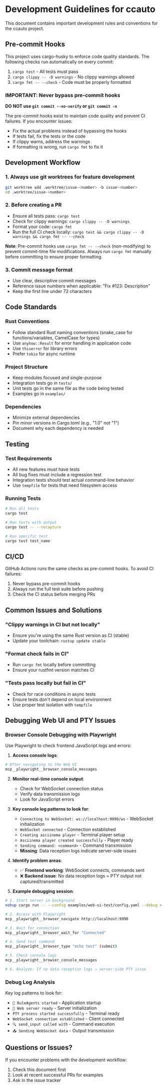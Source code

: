 # Development Guidelines for ccauto

This document contains important development rules and conventions for the ccauto project.

## Pre-commit Hooks

This project uses cargo-husky to enforce code quality standards. The following checks run automatically on every commit:

1. `cargo test` - All tests must pass
2. `cargo clippy -- -D warnings` - No clippy warnings allowed
3. `cargo fmt -- --check` - Code must be properly formatted

### IMPORTANT: Never bypass pre-commit hooks

**DO NOT use `git commit --no-verify` or `git commit -n`**

The pre-commit hooks exist to maintain code quality and prevent CI failures. If you encounter issues:
- Fix the actual problems instead of bypassing the hooks
- If tests fail, fix the tests or the code
- If clippy warns, address the warnings
- If formatting is wrong, run `cargo fmt` to fix it

## Development Workflow

### 1. Always use git worktrees for feature development
```bash
git worktree add .worktree/issue-<number> -b issue-<number>
cd .worktree/issue-<number>
```

### 2. Before creating a PR
- Ensure all tests pass: `cargo test`
- Check for clippy warnings: `cargo clippy -- -D warnings`
- Format your code: `cargo fmt`
- Run the full CI check locally: `cargo test && cargo clippy -- -D warnings && cargo fmt -- --check`

**Note**: Pre-commit hooks use `cargo fmt -- --check` (non-modifying) to prevent commit-time file modifications. Always run `cargo fmt` manually before committing to ensure proper formatting.

### 3. Commit message format
- Use clear, descriptive commit messages
- Reference issue numbers when applicable: "Fix #123: Description"
- Keep the first line under 72 characters

## Code Standards

### Rust Conventions
- Follow standard Rust naming conventions (snake_case for functions/variables, CamelCase for types)
- Use `anyhow::Result` for error handling in application code
- Use `thiserror` for library errors
- Prefer `tokio` for async runtime

### Project Structure
- Keep modules focused and single-purpose
- Integration tests go in `tests/`
- Unit tests go in the same file as the code being tested
- Examples go in `examples/`

### Dependencies
- Minimize external dependencies
- Pin minor versions in Cargo.toml (e.g., "1.0" not "1")
- Document why each dependency is needed

## Testing

### Test Requirements
- All new features must have tests
- All bug fixes must include a regression test
- Integration tests should test actual command-line behavior
- Use `tempfile` for tests that need filesystem access

### Running Tests
```bash
# Run all tests
cargo test

# Run tests with output
cargo test -- --nocapture

# Run specific test
cargo test test_name
```

## CI/CD

GitHub Actions runs the same checks as pre-commit hooks. To avoid CI failures:
1. Never bypass pre-commit hooks
2. Always run the full test suite before pushing
3. Check the CI status before merging PRs

## Common Issues and Solutions

### "Clippy warnings in CI but not locally"
- Ensure you're using the same Rust version as CI (stable)
- Update your toolchain: `rustup update stable`

### "Format check fails in CI"
- Run `cargo fmt` locally before committing
- Ensure your rustfmt version matches CI

### "Tests pass locally but fail in CI"
- Check for race conditions in async tests
- Ensure tests don't depend on local environment
- Use proper test isolation with `tempfile`

## Debugging Web UI and PTY Issues


### Browser Console Debugging with Playwright

Use Playwright to check frontend JavaScript logs and errors:

1. **Access console logs**:
```bash
# After navigating to the Web UI
mcp__playwright__browser_console_messages
```

2. **Monitor real-time console output**:
   - Check for WebSocket connection status
   - Verify data transmission logs
   - Look for JavaScript errors

3. **Key console log patterns to look for**:
   - `Connecting to WebSocket: ws://localhost:9990/ws` - WebSocket initialization
   - `WebSocket connected` - Connection established
   - `Creating asciinema player` - Terminal player setup
   - `Asciinema player created successfully` - Player ready
   - `Sending command: <command>` - Command transmission
   - **Missing**: Data reception logs indicate server-side issues

4. **Identify problem areas**:
   - ✅ **Frontend working**: WebSocket connects, commands sent
   - ❌ **Backend issue**: No data reception logs = PTY output not captured/transmitted

5. **Example debugging session**:
```bash
# 1. Start server in background
nohup cargo run -- --config examples/web-ui-test/config.yaml --debug > debug.log 2>&1 &

# 2. Access with Playwright
mcp__playwright__browser_navigate http://localhost:9990

# 3. Wait for connection
mcp__playwright__browser_wait_for "Connected"

# 4. Send test command
mcp__playwright__browser_type "echo test" (submit)

# 5. Check console logs
mcp__playwright__browser_console_messages

# 6. Analyze: If no data reception logs → server-side PTY issue
```

### Debug Log Analysis

Key log patterns to look for:
- `🎯 RuleAgents started` - Application startup
- `🚀 Web server ready` - Server initialization
- `PTY process started successfully` - Terminal ready
- `WebSocket connection established` - Client connected
- `🔍 send_input called with` - Command execution
- `📤 Sending WebSocket data` - Output transmission

## Questions or Issues?

If you encounter problems with the development workflow:
1. Check this document first
2. Look at recent successful PRs for examples
3. Ask in the issue tracker